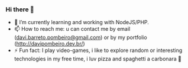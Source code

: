 ### Hi there 👋

- 🌱 I’m currently learning and working with NodeJS/PHP.
- 📫 How to reach me: u can contact me by email (davi.barreto.pombeiro@gmail.com) or by my portfolio (http://davipombeiro.dev.br/) 
- ⚡ Fun fact: I play video-games, i like to explore random or interesting technologies in my free time, i luv pizza and spaghetti a carbonara 🤩
